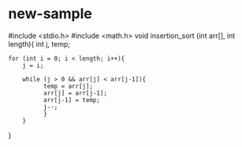 # new-sample
#include <stdio.h>
#include <math.h>
void insertion_sort (int arr[], int length){
	 	int j, temp;
		
	for (int i = 0; i < length; i++){
		j = i;
		
		while (j > 0 && arr[j] < arr[j-1]){
			  temp = arr[j];
			  arr[j] = arr[j-1];
			  arr[j-1] = temp;
			  j--;
			  }
		}
}
